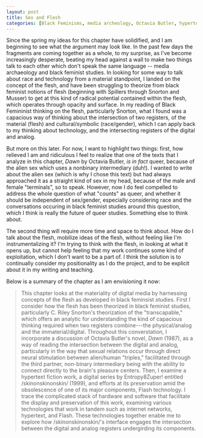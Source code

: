 ```yaml
---
layout: post
title: Sex and Flesh
categories: [Black Feminisms, media archeology, Octavia Butler, hypertext]
---
```


Since the spring my ideas for this chapter have solidified, and I am
beginning to see what the argument may look like. In the past few days
the fragments are coming together as a whole, to my surprise, as I've
become increasingly desperate, beating my head against a wall to make
two things talk to each other which don't speak the same language --
media archaeology and black feminist studies. In looking for some way
to talk about race and technology from a material standpoint, I landed
on the concept of the flesh, and have been struggling to theorize from
black feminist notions of flesh (beginning with Spillers through
Snorton and Musser) to get at this kind of radical potential contained
within the flesh, which operates through opacity and surface. In my
reading of Black Femininist thinking on the flesh, particularly
Snorton, what I found was a capacious way of thinking about the
intersection of two registers, of the material (flesh) and
cultural/symbolic (race/gender), which I can apply back to my thinking
about technology, and the intersecting registers of the digital and
analog.

But more on this later. For now, I want to highlight two things:
first, how relieved I am and ridiculous I feel to realize that one of
the texts that I analyze in this chapter, *Dawn* by Octavia Butler,
*is in fact* queer, because of the alien sex which uses a nonbinary
intermediary (duh!). I wanted to write about the alien sex (which is
why I chose this text) but had always approached it as a straight kind
of sex in my head, because of the male and female "terminals", so to
speak. However, now I do feel compelled to address the whole question
of what "counts" as queer, and whether it should be independent of
sex/gender, especially considering race and the conversations occuring
in black feminist studies around this question, which I think is
really the future of queer studies. Something else to think about.

The second thing will require more time and space to think about. How
do I talk about the flesh, mobilize ideas of the flesh, without
feeling like I'm instrumentalizing it? I'm trying to think with the
flesh, in looking at what it opens up, but cannot help feeling that my
work continues some kind of exploitation, which I don't want to be a
part of. I think the solution is to continually consider my
positionality as I do the project, and to be explicit about it in my
writing and teaching.

Below is a summary of the chapter as I am envisioning it now: 

>This chapter looks at the materiality of digital media by harnessing
concepts of the flesh as developed in black feminsist studies. First I
consider how the flesh has been theorized in black feminist studies,
particularly C. Riley Snorton's theorization of the "transcapable,"
which offers an analytic for understanding the kind of capacious
thinking required when two registers combine---the physical/analog and
the immaterial/digital. Throughout this converstation, I incorporate a
discussion of Octavia Butler's novel, *Dawn* (1987), as a way of
reading the intersection between the digital and analog, particularly
in the way that sexual relations occur through direct neural
stimulation between alien/human "triples," facilitated through the
third partner, non-binary intermediary being with the ability to
connect directly to the brain's pleasure centers. Then, I examine a
hypertext fiction work, a digital series by Entropy8Zuper! entitled
/skinonskinonskin/ (1999), and efforts at its preservation amid the
obsolescence of one of its major components, Flash technology. I trace
the complicated stack of hardware and software that facilitate the
display and preservation of this work, examining various technologies
that work in tandem such as internet networks, hypertext, and
Flash. These technologies together enable me to explore how
/skinonskinonskin/'s interface engages the intersection between the
digital and analog registers undergirding its components.
